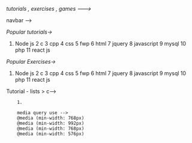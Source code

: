 _tutorials , exercises ,  games --->_


navbar -->

_Popular tutorials->_

<!-- 1 bootstrap -->
1. Node js
2 c
3 cpp
4 css
5 fwp
6 html
7 jquery
8 javascript
9 mysql
10 php 
11 react js

_Popular Exercises->_
1. Node js
2 c
3 cpp
4 css
5 fwp
6 html
7 jquery
8 javascript
9 mysql
10 php 
11 react js

Tutorial - lists >
c-->

        1. 

        media query use -->
        @media (min-width: 768px)
        @media (min-width: 992px)
        @media (min-width: 768px)
        @media (min-width: 576px)